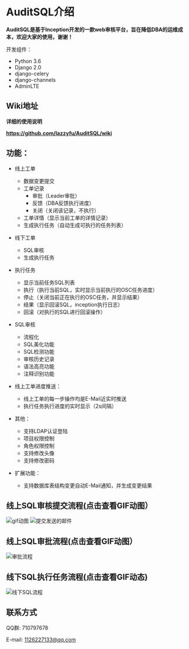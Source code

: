 AuditSQL介绍
===============

**AuditSQL是基于Inception开发的一款web审核平台，旨在降低DBA的运维成本，欢迎大家的使用，谢谢！**

开发组件：
- Python 3.6
- Django 2.0 
- django-celery
- django-channels
- AdminLTE

## Wiki地址

**详细的使用说明**

**https://github.com/lazzyfu/AuditSQL/wiki**


## 功能：
- 线上工单
    - 数据变更提交
    - 工单记录
       - 审批（Leader审批）
       - 反馈（DBA反馈执行进度）
       - 关闭（关闭该记录，不执行） 
    - 工单详情（显示当前工单的详情记录）
    - 生成执行任务（自动生成可执行的任务列表）

- 线下工单
    - SQL审核
    - 生成执行任务

- 执行任务
   - 显示当前任务SQL列表
   - 执行（执行当前SQL，实时显示当前执行的OSC任务进度）
   - 停止（关闭当前正在执行的OSC任务，并显示结果）
   - 结果（显示回滚SQL，inception执行日志）
   - 回滚（对执行的SQL进行回滚操作）

- SQL审核
   - 流程化
   - SQL美化功能
   - SQL检测功能
   - 审核历史记录
   - 语法高亮功能
   - 注释识别功能

- 线上工单进度推送：
   - 线上工单的每一步操作均是E-Mail近实时推送
   - 执行任务执行进度的实时显示（2s间隔）
  
- 其他：
   - 支持LDAP认证登陆
   - 项目权限控制
   - 角色权限控制
   - 支持修改头像
   - 支持修改密码
  
- 扩展功能：
   - 支持数据库表结构变更自动E-Mail通知，并生成变更结果


## 线上SQL审核提交流程(点击查看GIF动图）

![gif动图](https://github.com/lazzyfu/AuditSQL/blob/master/media/gif/2018-03-15%2009_31_03.gif)
![提交发送的邮件](https://github.com/lazzyfu/AuditSQL/blob/master/media/gif/mail-1.png)

## 线上SQL审批流程(点击查看GIF动图）

![审批流程](https://github.com/lazzyfu/AuditSQL/blob/master/media/gif/2.gif)

## 线下SQL执行任务流程(点击查看GIF动态)

![线下SQL流程](https://github.com/lazzyfu/AuditSQL/blob/master/media/gif/of-op.gif)

## 联系方式
   
   QQ群: 710797678
   
   E-mail: 1126227133@qq.com